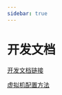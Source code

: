 ```yaml
---
sidebar: true
---
```


# 开发文档

<MyViews></MyViews>

[开发文档链接](https://buyaobishige.github.io/func/lin/reportDevDoc.html)

[虚拟机配置方法](https://buyaobishige.github.io/func/lin/virtualBoxDoc.html)

